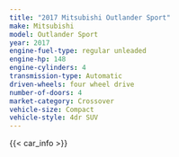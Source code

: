 ```yaml
---
title: "2017 Mitsubishi Outlander Sport"
make: Mitsubishi
model: Outlander Sport
year: 2017
engine-fuel-type: regular unleaded
engine-hp: 148
engine-cylinders: 4
transmission-type: Automatic
driven-wheels: four wheel drive
number-of-doors: 4
market-category: Crossover
vehicle-size: Compact
vehicle-style: 4dr SUV
---
```


{{< car_info >}}
